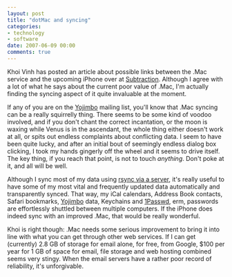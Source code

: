 ```yaml
---
layout: post
title: "dotMac and syncing"
categories:
- technology
- software
date: 2007-06-09 00:00
comments: true
---
```


<p>Khoi Vinh has posted an article about possible links between the .Mac service and the upcoming iPhone over at <a href="http://www.subtraction.com/archives/2007/0608_thinking_abo.php">Subtraction</a>. Although I agree with a lot of what he says about the current poor value of .Mac, I'm actually finding the syncing aspect of it quite invaluable at the moment.</p>

<p>If any of you are on the <a href="http://www.barebones.com/products/yojimbo/">Yojimbo</a> mailing list, you'll know that .Mac syncing can be a really squirrelly thing. There seems to be some kind of voodoo involved, and if you don't chant the correct incantation, or the moon is waxing while Venus is in the ascendant, the whole thing either doesn't work at all, or spits out endless complaints about conflicting data. I seem to have been quite lucky, and after an initial bout of seemingly endless dialog box clicking, I took my hands gingerly off the wheel and it seems to drive itself. The key thing, if you reach that point, is not to touch <em>anything</em>. Don't poke at it, and all will be well.</p>

<p>Although I sync most of my data using <a href="http://www.rousette.org.uk/blog/archives/rsyncing-two-computers-via-a-server/">rsync via a server</a>, it's really useful to have some of my most vital and frequently updated data automatically and transparently synced. That way, my iCal calendars, Address Book contacts, Safari bookmarks, <a href="http://www.barebones.com/products/yojimbo/">Yojimbo</a> data, Keychains and <a href="http://1passwd.com/">1Passwd</a>, erm, passwords are effortlessly shuttled between multiple computers. If the iPhone does indeed sync with an improved .Mac, that would be really wonderful.</p>

<p>Khoi is right though: .Mac needs some serious improvement to bring it into line with what you can get through other web services. If I can get (currently) 2.8 GB of storage for email alone, for free, from Google, $100 per year for 1 GB of space for email, file storage and web hosting combined seems very stingy. When the email servers have a rather poor record of reliability, it's unforgivable.</p>



